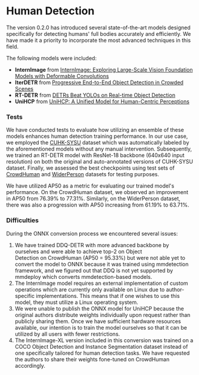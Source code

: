 # Human Detection

The version 0.2.0 has introduced several state-of-the-art models designed specifically for detecting humans' full bodies accurately and efficiently. We have made it a priority to incorporate the most advanced techniques in this field.

The following models were included:
- **InternImage** from [InternImage: Exploring Large-Scale Vision Foundation Models with Deformable Convolutions](https://arxiv.org/abs/2211.05778)
- **IterDETR** from [Progressive End-to-End Object Detection in Crowded Scenes](https://arxiv.org/abs/2203.07669)
- **RT-DETR** from [DETRs Beat YOLOs on Real-time Object Detection](https://arxiv.org/abs/2304.08069)
- **UniHCP** from [UniHCP: A Unified Model for Human-Centric Perceptions](https://arxiv.org/abs/2303.02936)

### Tests

We have conducted tests to evaluate how utilizing an ensemble of these models enhances human detection training performance. In our use case, we employed the [CUHK-SYSU](https://www.ee.cuhk.edu.hk/~xgwang/PS/dataset.html) dataset which was automatically labeled by the aforementioned models without any manual intervention. Subsequently, we trained an RT-DETR model with ResNet-18 backbone (640x640 input resolution) on both the original and auto-annotated versions of CUHK-SYSU dataset. Finally, we assessed the best checkpoints using test sets of [CrowdHuman](https://www.crowdhuman.org/) and [WiderPerson](http://www.cbsr.ia.ac.cn/users/sfzhang/WiderPerson/) datasets for testing purposes.

We have utilized AP50 as a metric for evaluating our trained model's performance. On the CrowdHuman dataset, we observed an improvement in AP50 from 76.39% to 77.31%. Similarly, on the WiderPerson dataset, there was also a progression with AP50 increasing from 61.19% to 63.71%.

### Difficulties
During the ONNX conversion process we encountered several issues:
1. We have trained DDQ-DETR with more advanced backbone by ourselves and were able to achieve top-2 on Object Detection on CrowdHuman (AP50 = 95.33%) but were not able yet to convert the model to ONNX because it was trained using mmdetection framework, and we figured out that DDQ is not yet supported by mmdeploy which converts mmdetection-based models.
2. The InternImage model requires an external implementation of custom operations which are currently only available on Linux due to author-specific implementations. This means that if one wishes to use this model, they must utilize a Linux operating system.
3. We were unable to publish the ONNX model for UniHCP because the original authors distribute weights individually upon request rather than publicly sharing them. Once we have sufficient hardware resources available, our intention is to train the model ourselves so that it can be utilized by all users with fewer restrictions.
4. The InternImage-XL version included in this conversion was trained on a COCO Object Detection and Instance Segmentation dataset instead of one specifically tailored for human detection tasks. We have requested the authors to share their weights fone-tuned on CrowdHuman accordingly.